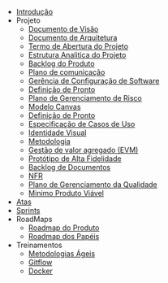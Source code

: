 - [Introdução](introducao)
- Projeto
  - [Documento de Visão](docs/projeto/documentovisao)
  - [Documento de Arquitetura](docs/projeto/documentoarquitetura)
  - [Termo de Abertura do Projeto](docs/projeto/tap)
  - [Estrutura Analitica do Projeto](docs/projeto/eap)
  - [Backlog do Produto](docs/projeto/backlog)
  - [Plano de comunicação](docs/projeto/planocomunicacao)
  - [Gerência de Configuração de Software](docs/projeto/planogerencia)
  - [Definição de Pronto](docs/projeto/definicaopronto)
  - [Plano de Gerenciamento de Risco](docs/projeto/gerenciamentorisco)
  - [Modelo Canvas](docs/projeto/canvas)
  - [Definição de Pronto](docs/projeto/definicaopronto)
  - [Especificação de Casos de Uso](docs/projeto/especificacaocasosdeuso)
  - [Identidade Visual](docs/projeto/identidadevisual)
  - [Metodologia](docs/projeto/metodologia)
  - [Gestão de valor agregado (EVM)](docs/projeto/evm)
  - [Protótipo de Alta Fidelidade](docs/projeto/prototipo)
  - [Backlog de Documentos](docs/projeto/backlogDocumentos)
  - [NFR](docs/projeto/nfr)
  - [Plano de Gerenciamento da Qualidade](docs/projeto/plano_qualidade)
  - [Minimo Produto Viável](docs/projeto/mvp)
- [Atas](atas/indice)
- [Sprints](sprints/indice)
- RoadMaps
  - [Roadmap do Produto](docs/roadmap/roadmapProduto)
  - [Roadmap dos Papéis](docs/roadmap/roadmapPapeis)
- Treinamentos
  - [Metodologias Ágeis](docs/treinamentos/metodologiasAgeis)
  - [Gitflow](docs/treinamentos/gitflow)
  - [Docker](docs/treinamentos/docker)
